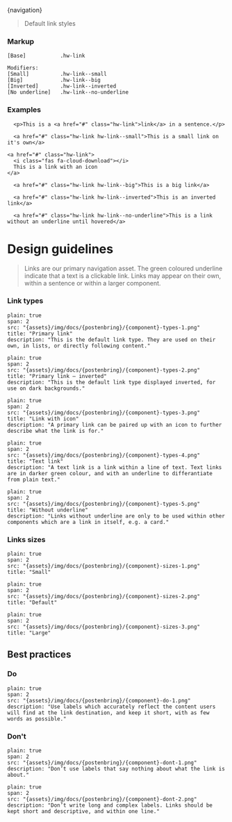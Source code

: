{navigation}






> Default link styles



### Markup
```code
[Base]           .hw-link

Modifiers:
[Small]          .hw-link--small
[Big]            .hw-link--big
[Inverted]       .hw-link--inverted
[No underline]   .hw-link--no-underline
```


### Examples

```html|span-6,plain,light
  <p>This is a <a href="#" class="hw-link">link</a> in a sentence.</p>
```

```html|span-6,plain,light
  <a href="#" class="hw-link hw-link--small">This is a small link on it's own</a>
```


```html|span-6,plain,light
<a href="#" class="hw-link">
  <i class="fas fa-cloud-download"></i>
  This is a link with an icon
</a>
```


```html|span-6,plain,light
  <a href="#" class="hw-link hw-link--big">This is a big link</a>
```

```html|span-6,plain,dark
  <a href="#" class="hw-link hw-link--inverted">This is an inverted link</a>
```

```html|span-6,plain,light
  <a href="#" class="hw-link hw-link--no-underline">This is a link without an underline until hovered</a>
```





# Design guidelines

> Links are our primary navigation asset. The green coloured underline indicate that a text is a clickable link. Links may appear on their own, within a sentence or within a larger component.




### Link types
```image
plain: true
span: 2
src: "{assets}/img/docs/{postenbring}/{component}-types-1.png"
title: "Primary link"
description: "This is the default link type. They are used on their own, in lists, or directly following content."
```
```image
plain: true
span: 2
src: "{assets}/img/docs/{postenbring}/{component}-types-2.png"
title: "Primary link – inverted"
description: "This is the default link type displayed inverted, for use on dark backgrounds."
```
```image
plain: true
span: 2
src: "{assets}/img/docs/{postenbring}/{component}-types-3.png"
title: "Link with icon"
description: "A primary link can be paired up with an icon to further describe what the link is for."
```
```image
plain: true
span: 2
src: "{assets}/img/docs/{postenbring}/{component}-types-4.png"
title: "Text link"
description: "A text link is a link within a line of text. Text links are in darker green colour, and with an underline to differantiate from plain text."
```
```image
plain: true
span: 2
src: "{assets}/img/docs/{postenbring}/{component}-types-5.png"
title: "Without underline"
description: "Links without underline are only to be used within other components which are a link in itself, e.g. a card."
```


### Links sizes
```image
plain: true
span: 2
src: "{assets}/img/docs/{postenbring}/{component}-sizes-1.png"
title: "Small"
```
```image
plain: true
span: 2
src: "{assets}/img/docs/{postenbring}/{component}-sizes-2.png"
title: "Default"
```
```image
plain: true
span: 2
src: "{assets}/img/docs/{postenbring}/{component}-sizes-3.png"
title: "Large"
```



## Best practices

### Do

```image
plain: true
span: 2
src: "{assets}/img/docs/{postenbring}/{component}-do-1.png"
description: "Use labels which accurately reflect the content users will find at the link destination, and keep it short, with as few words as possible."
```

### Don't
  
```image
plain: true
span: 2
src: "{assets}/img/docs/{postenbring}/{component}-dont-1.png"
description: "Don’t use labels that say nothing about what the link is about."
```
```image
plain: true
span: 2
src: "{assets}/img/docs/{postenbring}/{component}-dont-2.png"
description: "Don’t write long and complex labels. Links should be kept short and descriptive, and within one line."
```